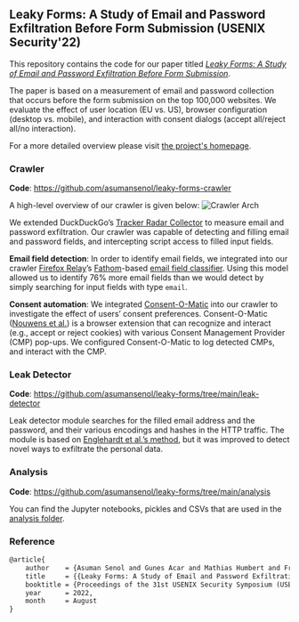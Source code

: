 ## Leaky Forms: A Study of Email and Password Exfiltration Before Form Submission (USENIX Security'22)

This repository contains the code for our paper titled [_Leaky Forms: A Study of Email and Password Exfiltration Before Form Submission_](https://homes.esat.kuleuven.be/~asenol/leaky-forms/leaky-forms-usenix-sec22.pdf).

The paper is based on a measurement of email and password collection that occurs before the form submission on the top 100,000 websites. We evaluate the effect of user location (EU vs. US), browser configuration (desktop vs. mobile), and interaction with consent dialogs (accept all/reject all/no interaction).

For a more detailed overview please visit [the project's homepage](https://homes.esat.kuleuven.be/~asenol/leaky-forms).

### Crawler

**Code**: https://github.com/asumansenol/leaky-forms-crawler

A high-level overview of our crawler is given below:
![Crawler Arch](https://user-images.githubusercontent.com/48864422/156778150-9915495d-21e3-436f-ab9f-0a639a15701c.png)

We extended DuckDuckGo’s [Tracker Radar Collector](https://github.com/duckduckgo/tracker-radar-collector) to measure email and password exfiltration. Our crawler was capable of detecting and filling email and password fields, and intercepting script access to filled input fields.

**Email field detection**: In order to identify email fields, we integrated into our crawler [Firefox Relay](https://github.com/mozilla/fx-private-relay)’s [Fathom](https://mozilla.github.io/fathom/)-based [email field classifier](https://github.com/mozilla/fx-private-relay/blob/v1.2.2/extension/js/email_detector.js). Using this model allowed us to identify 76% more email fields than we would detect by simply searching for input fields with type `email`.

**Consent automation**: We integrated [Consent-O-Matic](https://github.com/cavi-au/Consent-O-Matic/) into our crawler to investigate the effect of users’ consent preferences. Consent-O-Matic ([Nouwens et al.](https://arxiv.org/pdf/2001.02479.pdf)) is a browser extension that can recognize and interact (e.g., accept or reject cookies) with various Consent Management Provider (CMP) pop-ups. We configured Consent-O-Matic to log detected CMPs, and interact with the CMP.

### Leak Detector

**Code**: https://github.com/asumansenol/leaky-forms/tree/main/leak-detector

Leak detector module searches for the filled email address and the password, and their various encodings and hashes in the HTTP traffic. The module is based on [Englehardt et al.’s method](https://petsymposium.org/2018/files/papers/issue1/paper42-2018-1-source.pdf), but it was improved to detect novel ways to exfiltrate the personal data. 

### Analysis

**Code**: https://github.com/asumansenol/leaky-forms/tree/main/analysis

You can find the Jupyter notebooks, pickles and CSVs that are used in the [analysis folder](https://github.com/asumansenol/leaky-forms/tree/main/analysis).

### Reference

```tex
@article{
    author    = {Asuman Senol and Gunes Acar and Mathias Humbert and Frederik Zuiderveen Borgesius},
    title     = {{Leaky Forms: A Study of Email and Password Exfiltration Before Form Submission}},
    booktitle = {Proceedings of the 31st USENIX Security Symposium (USENIX)},
    year      = 2022,
    month     = August
}
```
